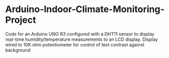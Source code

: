 # Arduino-Indoor-Climate-Monitoring-Project

Code for an Arduino UNO R3 configured with a DHT11 sensor to display real-time humidity/temperature measurements to an LCD display. Display wired to 10K ohm potentiometer for control of text contrast against background
